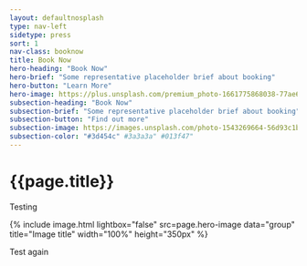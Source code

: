 ```yaml
---
layout: defaultnosplash
type: nav-left
sidetype: press
sort: 1
nav-class: booknow
title: Book Now
hero-heading: "Book Now"
hero-brief: "Some representative placeholder brief about booking"
hero-button: "Learn More"
hero-image: https://plus.unsplash.com/premium_photo-1661775868038-77ae66913504?ixlib=rb-4.0.3&ixid=MnwxMjA3fDB8MHxwaG90by1wYWdlfHx8fGVufDB8fHx8&auto=format&fit=crop&w=1770&q=80
subsection-heading: "Book Now"
subsection-brief: "Some representative placeholder brief about booking"
subsection-button: "Find out more"
subsection-image: https://images.unsplash.com/photo-1543269664-56d93c1b41a6?ixlib=rb-4.0.3&ixid=MnwxMjA3fDB8MHxwaG90by1wYWdlfHx8fGVufDB8fHx8&auto=format&fit=crop&w=2070&q=80
subsection-color: "#3d454c" #3a3a3a" #013f47"
---
```

# {{page.title}}

Testing

{% include image.html lightbox="false" src=page.hero-image data="group" title="Image title" width="100%" height="350px" %}

Test again
